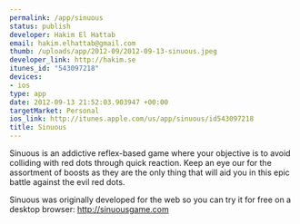 ```yaml
--- 
permalink: /app/sinuous
status: publish
developer: Hakim El Hattab
email: hakim.elhattab@gmail.com
thumb: /uploads/app/2012-09/2012-09-13-sinuous.jpeg
developer_link: http://hakim.se
itunes_id: "543097218"
devices: 
- ios
type: app
date: 2012-09-13 21:52:03.903947 +00:00
targetMarket: Personal
ios_link: http://itunes.apple.com/us/app/sinuous/id543097218
title: Sinuous
---
```


Sinuous is an addictive reflex-based game where your objective is to avoid colliding with red dots through quick reaction. Keep an eye our for the assortment of boosts as they are the only thing that will aid you in this epic battle against the evil red dots.

Sinuous was originally developed for the web so you can try it for free on a desktop browser: http://sinuousgame.com
